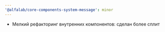 ```yaml
---
'@alfalab/core-components-system-message': minor
---
```


-   Мелкий рефакторинг внутренних компонентов: сделан более сплит

